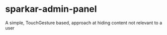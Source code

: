 # sparkar-admin-panel
A simple, TouchGesture based, approach at hiding content not relevant to a user
